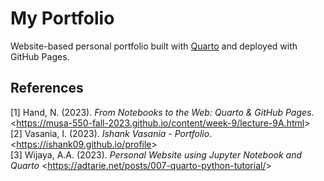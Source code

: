 # My Portfolio
Website-based personal portfolio built with <a href="https://quarto.org/">Quarto</a> and deployed with GitHub Pages.

## References
[1] Hand, N. (2023). *From Notebooks to the Web: Quarto & GitHub Pages*. <<a href="https://musa-550-fall-2023.github.io/content/week-9/lecture-9A.html">https://musa-550-fall-2023.github.io/content/week-9/lecture-9A.html</a>><br>
[2] Vasania, I. (2023). *Ishank Vasania - Portfolio*. <<a href="https://ishank09.github.io/profile">https://ishank09.github.io/profile</a>><br>
[3] Wijaya, A.A. (2023). *Personal Website using Jupyter Notebook and Quarto* <<a href="https://adtarie.net/posts/007-quarto-python-tutorial/">https://adtarie.net/posts/007-quarto-python-tutorial/</a>>